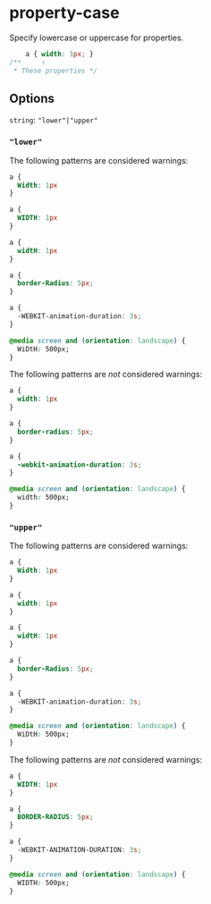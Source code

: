# property-case

Specify lowercase or uppercase for properties.

```css
    a { width: 1px; }
/**     ↑
 * These properties */
```

## Options

`string`: `"lower"|"upper"`

### `"lower"`

The following patterns are considered warnings:

```css
a {
  Width: 1px
}
```

```css
a {
  WIDTH: 1px
}
```

```css
a {
  widtH: 1px
}
```

```css
a {
  border-Radius: 5px;
}
```

```css
a { 
  -WEBKIT-animation-duration: 3s; 
}
```

```css
@media screen and (orientation: landscape) { 
  WiDtH: 500px; 
}
```

The following patterns are *not* considered warnings:

```css
a {
  width: 1px
}
```

```css
a {
  border-radius: 5px;
}
```

```css
a { 
  -webkit-animation-duration: 3s; 
}
```

```css
@media screen and (orientation: landscape) { 
  width: 500px; 
}
```

### `"upper"`

The following patterns are considered warnings:

```css
a {
  Width: 1px
}
```

```css
a {
  width: 1px
}
```

```css
a {
  widtH: 1px
}
```

```css
a {
  border-Radius: 5px;
}
```

```css
a { 
  -WEBKIT-animation-duration: 3s; 
}
```

```css
@media screen and (orientation: landscape) { 
  WiDtH: 500px; 
}
```

The following patterns are *not* considered warnings:

```css
a {
  WIDTH: 1px
}
```

```css
a {
  BORDER-RADIUS: 5px;
}
```

```css
a { 
  -WEBKIT-ANIMATION-DURATION: 3s; 
}
```

```css
@media screen and (orientation: landscape) { 
  WIDTH: 500px; 
}
```
